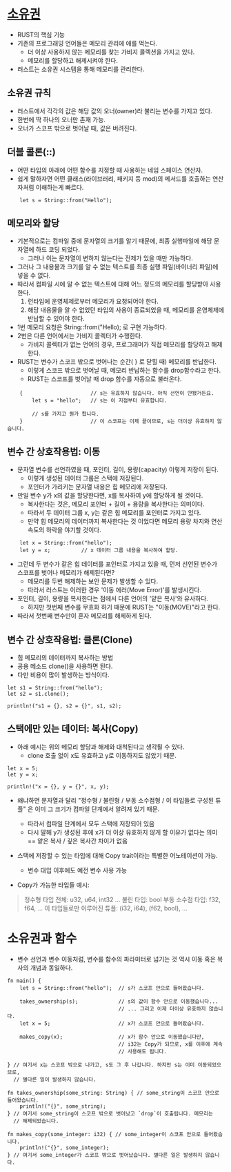 # [소유권](https://rinthel.github.io/rust-lang-book-ko/ch04-01-what-is-ownership.html)
- RUST의 핵심 기능
- 기존의 프로그래밍 언어들은 메모리 관리에 애를 먹는다.
    - 더 이상 사용하지 않는 메모리를 찾는 가비지 콜렉션을 가지고 있다.
    - 메모리를 할당하고 해제시켜야 한다.
- 러스트는 소유권 시스템을 통해 메모리를 관리한다.

## 소유권 규칙
- 러스트에서 각각의 값은 해당 값의 오너(owner)라 불리는 변수를 가지고 있다.
- 한번에 딱 하나의 오너만 존재 가능.
- 오너가 스코프 밖으로 벗어날 때, 값은 버려진다.


## 더블 콜론(::)
- 어떤 타입의 아래에 어떤 함수를 지정할 때 사용하는 네임 스페이스 연산자.
- 쉽게 말하자면 어떤 클래스(라이브러리, 패키지 등 mod)의 메서드를 호출하는 연산자처럼 이해하는게 빠르다.
```
    let s = String::from("Hello");
```

## 메모리와 할당
- 기본적으로는 컴파일 중에 문자열의 크기를 알기 때문에, 최종 실행파일에 해당 문자열에 하드 코딩 되었다.
    - 그러나 이는 문자열이 변하지 않는다는 전제가 있을 때만 가능하다.
- 그러나 그 내용물과 크기를 알 수 없는 텍스트를 최종 실행 파일(바이너리 파일)에 넣을 수 없다.
- 따라서 컴파일 시에 알 수 없는 텍스트에 대해 어느 정도의 메모리를 할당받아 사용한다.
    1. 런타임에 운영체제로부터 메모리가 요청되어야 한다.
    2. 해당 내용물을 알 수 없었던 타입의 사용이 종료되었을 때, 메모리를 운영체제에 반납할 수 있어야 한다.
- 1번 메모리 요청은 String::from("Hello); 로 구현 가능하다.
- 2번은 다른 언어에서는 가비지 콜렉터가 수행한다.
    - 가비지 콜렉터가 없는 언어의 경우, 프로그래머가 직접 메모리를 할당하고 해제한다.
- RUST는 변수가 스코프 밖으로 벗어나는 순간( } 로 닫힐 때) 메모리를 반납한다.
    - 이렇게 스코프 밖으로 벗어날 때, 메모리 반납하는 함수를 drop함수라고 한다.
    - RUST는 스코프를 벗어날 때 drop 함수를 자동으로 불러온다.


```
    {                      // s는 유효하지 않습니다. 아직 선언이 안됐거든요.
        let s = "hello";   // s는 이 지점부터 유효합니다.

        // s를 가지고 뭔가 합니다.
    }                      // 이 스코프는 이제 끝이므로, s는 더이상 유효하지 않습니다.
```

## 변수 간 상호작용법: 이동
- 문자열 변수를 선언하였을 때, 포인터, 길이, 용량(capacity) 이렇게 저장이 된다.
    - 이렇게 생성된 데이터 그룹은 스택에 저장된다.
    - 포인터가 가리키는 문자열 내용은 힙 메모리에 저장된다.
- 만일 변수 y가 x의 값을 할당한다면, x를 복사하여 y에 할당하게 될 것이다.
    - 복사한다는 것은, 메모리 포인터 + 길이 + 용량을 복사한다는 의미이다.
    - 따라서 두 데이터 그룹 x, y는 같은 힙 메모리를 포인터로 가지고 있다.
    - 만약 힙 메모리의 데이터까지 복사한다는 것 이었다면 메모리 용량 차지와 연산 속도의 하락을 야기할 것이다.

```
    let x = String::from("hello");
    let y = x;          // x 데이터 그룹 내용을 복사하여 할당.
```

- 그런데 두 변수가 같은 힙 데이터를 포인터로 가지고 있을 때, 먼저 선언된 변수가 스코프를 벗어나 메모리가 해제된다면?
    - 메모리를 두번 해제하는 보안 문제가 발생할 수 있다.
    - 따라서 러스트는 이러한 경우 '이동 에러(Move Error)'를 발생시킨다.
- 포인터, 길이, 용량을 복사한다는 점에서 다른 언어의 '얕은 복사'와 유사하다.
    - 하지만 첫번째 변수를 무효화 하기 때문에 RUST는 "이동(MOVE)"라고 한다.
- 따라서 첫번째 변수만이 혼자 메모리를 해제하게 된다.

## 변수 간 상호작용법: 클론(Clone)
- 힙 메모리의 데이터까지 복사하는 방법
- 공용 메소드 clone()을 사용하면 된다.
- 다만 비용이 많이 발생하는 방식이다.
```
let s1 = String::from("hello");
let s2 = s1.clone();

println!("s1 = {}, s2 = {}", s1, s2);

```

## 스택에만 있는 데이터: 복사(Copy)
- 아래 예시는 위의 메모리 할당과 해제와 대척된다고 생각될 수 있다.
    - clone 호출 없이 x도 유효하고 y로 이동하지도 않았기 때문.
```
let x = 5;
let y = x;

println!("x = {}, y = {}", x, y);
```
- 왜냐하면 문자열과 달리 "정수형 / 불린형 / 부동 소수점형 / 이 타입들로 구성된 튜플" 은 이미 그 크기가 컴파일 단계에서 알려져 있기 때문.
    - 따라서 컴파일 단계에서 모두 스택에 저장되어 있음
    - 다시 말해 y가 생성된 후에 x가 더 이상 유효하지 않게 할 이유가 없다는 의미 == 얕은 복사 / 깊은 복사간 차이가 없음
- 스택에 저장할 수 있는 타입에 대해 Copy trait이라는 특별한 어노테이션이 가능.
    - 변수 대입 이후에도 예전 변수 사용 가능

- Copy가 가능한 타입들 예시:
> 정수형 타입 전체: u32, u64, int32 ...
> 불린 타입: bool
> 부동 소수점 타입: f32, f64, ...
> 이 타입들로만 이루어진 튜플: (i32, i64), (f62, bool), ...

# 소유권과 함수
- 변수 선언과 변수 이동처럼, 변수를 함수의 파라미터로 넘기는 것 역시 이동 혹은 복사의 개념과 동일하다.
```
fn main() {
    let s = String::from("hello");  // s가 스코프 안으로 들어왔습니다.

    takes_ownership(s);             // s의 값이 함수 안으로 이동했습니다...
                                    // ... 그리고 이제 더이상 유효하지 않습니다.
    let x = 5;                      // x가 스코프 안으로 들어왔습니다.

    makes_copy(x);                  // x가 함수 안으로 이동했습니다만,
                                    // i32는 Copy가 되므로, x를 이후에 계속
                                    // 사용해도 됩니다.

} // 여기서 x는 스코프 밖으로 나가고, s도 그 후 나갑니다. 하지만 s는 이미 이동되었으므로,
  // 별다른 일이 발생하지 않습니다.

fn takes_ownership(some_string: String) { // some_string이 스코프 안으로 들어왔습니다.
    println!("{}", some_string);
} // 여기서 some_string이 스코프 밖으로 벗어났고 `drop`이 호출됩니다. 메모리는
  // 해제되었습니다.

fn makes_copy(some_integer: i32) { // some_integer이 스코프 안으로 들어왔습니다.
    println!("{}", some_integer);
} // 여기서 some_integer가 스코프 밖으로 벗어났습니다. 별다른 일은 발생하지 않습니다.
```

